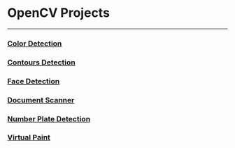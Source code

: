<html>

<style>
    r {color : Red}
</style>

# OpenCV Projects
---

### [Color Detection]()
### [Contours Detection]()
### [Face Detection]()
### [Document Scanner]()
### [Number Plate Detection]()
### [Virtual Paint]()

</html>
